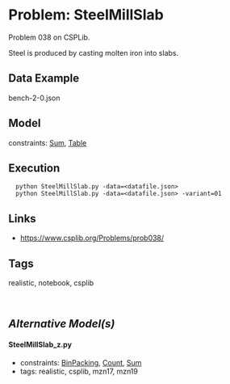 # Problem: SteelMillSlab

Problem 038 on CSPLib.

Steel is produced by casting molten iron into slabs.

## Data Example
  bench-2-0.json

## Model
  constraints: [Sum](https://pycsp.org/documentation/constraints/Sum), [Table](https://pycsp.org/documentation/constraints/Table)

## Execution
```
  python SteelMillSlab.py -data=<datafile.json>
  python SteelMillSlab.py -data=<datafile.json> -variant=01
```

## Links
  - https://www.csplib.org/Problems/prob038/

## Tags
  realistic, notebook, csplib

<br />

## _Alternative Model(s)_

#### SteelMillSlab_z.py
 - constraints: [BinPacking](https://pycsp.org/documentation/constraints/BinPacking), [Count](https://pycsp.org/documentation/constraints/Count), [Sum](https://pycsp.org/documentation/constraints/Sum)
 - tags: realistic, csplib, mzn17, mzn19
